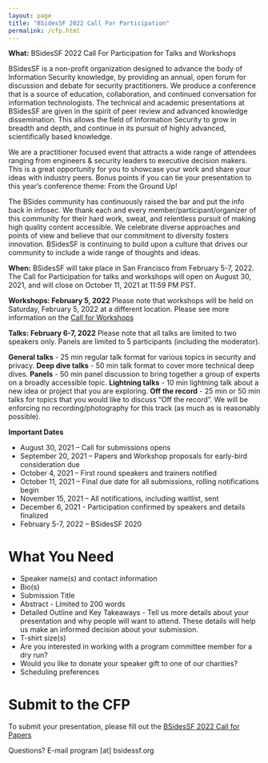 ```yaml
---
layout: page
title: "BSidesSF 2022 Call For Participation"
permalink: /cfp.html
--- 
```


**What:** BSidesSF 2022 Call For Participation for Talks and Workshops

BSidesSF is a non-profit organization designed to advance the body of Information Security knowledge, by providing an annual, open forum for discussion and debate for security practitioners. We produce a conference that is a source of education, collaboration, and continued conversation for information technologists. The technical and academic presentations at BSidesSF are given in the spirit of peer review and advanced knowledge dissemination. This allows the field of Information Security to grow in breadth and depth, and continue in its pursuit of highly advanced, scientifically based knowledge. 

We are a practitioner focused event that attracts a wide range of attendees ranging from engineers & security leaders to executive decision makers. This is a great opportunity for you to showcase your work and share your ideas with industry peers. Bonus points if you can tie your presentation to this year’s conference theme: From the Ground Up! 

The BSides community has continuously raised the bar and put the info back in infosec. We thank each and every member/participant/organizer of this community for their hard work, sweat, and relentless pursuit of making high quality content accessible. We celebrate diverse approaches and points of view and believe that our commitment to diversity fosters innovation. BSidesSF is continuing to build upon a culture that drives our community to include a wide range of thoughts and ideas.

**When:** BSidesSF will take place in San Francisco from February 5-7, 2022. The Call for Participation for talks and workshops will open on August 30, 2021, and will close on October 11, 2021 at 11:59 PM PST.

**Workshops: February 5, 2022** 
Please note that workshops will be held on Saturday, February 5, 2022 at a different location. Please see more information on the [Call for Workshops](/cfw.html)

**Talks: February 6-7, 2022**
Please note that all talks are limited to two speakers only. Panels are limited to 5 participants (including the moderator).
 
**General talks** - 25 min regular talk format for various topics in security and privacy.
**Deep dive talks** - 50 min talk format to cover more technical deep dives.
**Panels** - 50 min panel discussion to bring together a group of experts on a broadly accessible topic.
**Lightning talks** - 10 min lightning talk about a new idea or project that you are exploring.
**Off the record** - 25 min or 50 min talks for topics that you would like to discuss “Off the record”. We will be enforcing no recording/photography for this track (as much as is reasonably possible).   

**Important Dates**
- August 30, 2021 – Call for submissions opens
- September 20, 2021 – Papers and Workshop proposals for early-bird consideration due
- October 4, 2021 – First round speakers and trainers notified
- October 11, 2021 – Final due date for all submissions, rolling notifications begin
- November 15, 2021 – All notifications, including waitlist, sent
- December 6, 2021 - Participation confirmed by speakers and details finalized
- February 5-7, 2022 – BSidesSF 2020

# What You Need
- Speaker name(s) and contact information
- Bio(s) 
- Submission Title
- Abstract - Limited to 200 words
- Detailed Outline and Key Takeaways - Tell us more details about your presentation and why people will want to attend. These details will help us make an informed decision about your submission. 
- T-shirt size(s) 
- Are you interested in working with a program committee member for a dry run? 
- Would you like to donate your speaker gift to one of our charities? 
- Scheduling preferences

# Submit to the CFP
To submit your presentation, please fill out the [BSidesSF 2022 Call for Papers](https://www.papercall.io/bsidessf-2022)


Questions? E-mail program [at] bsidessf.org
